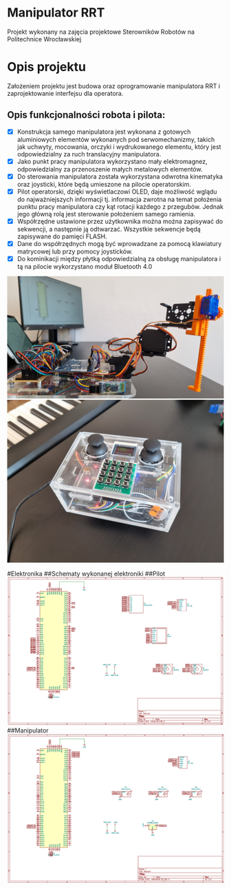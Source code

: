 # Manipulator RRT
Projekt wykonany na zajęcia projektowe Sterowników Robotów na Politechnice Wrocławskiej

# Opis projektu
Założeniem projektu jest budowa oraz oprogramowanie manipulatora RRT i zaprojektowanie interfejsu
dla operatora.
## Opis funkcjonalności robota i pilota:
- [X] Konstrukcja samego manipulatora jest wykonana z gotowych aluminiowych elementów wykonanych pod serwomechanizmy, takich jak uchwyty, mocowania, orczyki i wydrukowanego elementu, który jest odpowiedzialny za ruch translacyjny manipulatora.
- [X] Jako punkt pracy manipulatora wykorzystano mały elektromagnez, odpowiedzialny za przenoszenie małych metalowych elementów.
- [X] Do sterowania manipulatora została wykorzystana odwrotna kinematyka oraz joysticki, które będą umieszone na pilocie operatorskim.
- [X] Pilot operatorski, dzięki wyświetlaczowi OLED, daje możliwość wglądu do najważniejszych informacji tj. informacja zwrotna na temat położenia punktu pracy manipulatora czy kąt rotacji każdego z przegubów. Jednak jego główną rolą jest sterowanie położeniem samego ramienia.
- [X] Współrzędne ustawione przez użytkownika można można zapisywać do sekwencji, a następnie ją odtwarzać. Wszystkie sekwencje będą zapisywane do pamięci FLASH.
- [X] Dane do współrzędnych mogą być wprowadzane za pomocą klawiatury matrycowej lub przy pomocy joysticków.
- [X] Do kominikacji między płytką odpowiedzialną za obsługę manipulatora i tą na pilocie wykorzystano moduł Bluetooth 4.0

![](docs/img/manip_rel.jpg)
![](docs/img/pilot_rel.jpg)

#Elektronika
##Schematy wykonanej elektroniki
##Pilot
![](docs/img/pilot.png)
##Manipulator
![](docs/img/robot.png)
